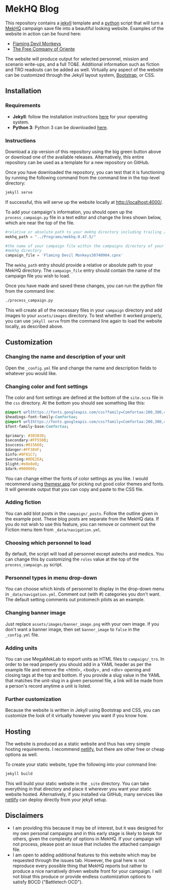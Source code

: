 # MekHQ Blog

This repository contains a [jekyll](https://jekyllrb.com/) template and a [python](https://www.python.org/) script that will turn a [MekHQ](https://megamek.org/) campaign save file into a beautiful looking website. Examples of the website in action can be found here:

- [Flaming Devil Monkeys](https://flaming-devil-monkeys.netlify.app)
- [The Free Company of Oriente](https://free-company-oriente.netlify.app/)

The website will produce output for selected personnel, mission and scenario write-ups, and a full TO&E. Additional information such as fiction and TRO readouts can be added as well. Virtually any aspect of the website can be customized through the Jekyll layout system, [Bootstrap](https://getbootstrap.com/), or CSS. 

## Installation

### Requirements

- **Jekyll**: follow the installation instructions [here](https://jekyllrb.com/docs/installation/) for your operating system.
- **Python 3**: Python 3 can be downloaded [here](https://www.python.org/downloads/).

### Instructions

Download a zip version of this repository using the big green button above or download one of the available releases. Alternatively, this entire repository can be used as a template for a new repository on GitHub. 

Once you have downloaded the repository, you can test that it is functioning by running the following command from the command line in the top-level directory:

```bash
jekyll serve
```

If successful, this will serve up the website locally at [http://localhost:4000/](http://localhost:4000/).

To add your campaign's information, you should open up the `process_campaign.py` file in a text editor and change the lines shown below, which are near the top of the file.

```py
#relative or absolute path to your mekhq directory including trailing /
mekhq_path = "../Programs/mekhq-0.47.5/"

#the name of your campaign file within the campaigns directory of your 
#mekhq directory
campaign_file = 'Flaming Devil Monkeys30740904.cpnx'
```

The `mekhq_path` entry should provide a relative or absolute path to your MekHQ directory. The `campaign_file` entry should contain the name of the campaign file you wish to load.

Once you have made and saved these changes, you can run the python file from the command line:

```bash
./process_campaign.py
```

This will create all of the necessary files in your `campaign` directory and add images to your `assets/images` directory. To test whether it worked properly, you can use `jekyll serve` from the command line again to load the website locally, as described above.

## Customization

### Changing the name and description of your unit

Open the `_config.yml` file and change the name and description fields to whatever you would like.

### Changing color and font settings

The color and font settings are defined at the bottom of the `site.scss` file in the `css` directory. At the bottom you should see something like this:

```css
@import url(https://fonts.googleapis.com/css?family=Comfortaa:200,300,400,700);
$headings-font-family:Comfortaa;
@import url(https://fonts.googleapis.com/css?family=Comfortaa:200,300,400,700);
$font-family-base:Comfortaa;

$primary: #303030;
$secondary:#FF550B;
$success:#015668;
$danger:#FF304F;
$info:#0F81C7;
$warning:#0DE2EA;
$light:#e8e8e8;
$dark:#000000;
```

You can change either the fonts of color settings as you like. I would recommend using [themesr.app](https://themestr.app/theme) for picking out good color themes and fonts. It will generate output that you can copy and paste to the CSS file.

### Adding fiction

You can add blot posts in the `campaign/_posts`. Follow the outline given in the example post. These blog posts are separate from the MekHQ data. If you do not wish to use this feature, you can remove or comment out the Fiction menu item from `_data/navigation.yml`.

### Choosing which personnel to load 

By default, the script will load all personnel except astechs and medics. You can change this by customizing the `roles` value at the top of the `process_campaign.py` script.

### Personnel types in menu drop-down

You can choose which kinds of personnel to display in the drop-down menu in `_data/navigation.yml`.  Comment out (with #) categories you don't want. The default setting comments out protomech pilots as an example.

### Changing banner image

Just replace `assets/images/banner_image.png` with your own image. If you don't want a banner image, then set `banner_image` to `false` in the `_config.yml` file.


### Adding units

You can use MegaMekLab to export units as HTML files to `campaign/_tro`. In order to be read properly you should add in a YAML header as per the example file and remove the \<html\>, \<body\>, and \<div\> opening and closing tags at the top and bottom. If you provide a slug value in the YAML that matches the unit-slug in a given personnel file, a link will be made from a person's record anytime a unit is listed.

### Further customization

Because the website is written in Jekyll using Bootstrap and CSS, you can customize the look of it virtually however you want if you know how.

## Hosting

The website is produced as a static website and thus has very simple hosting requirements. I recommend [netlify](https://www.netlify.com/), but there are other free or cheap options as well.

To create your static website, type the following into your command line:

```bash
jekyll build
```

This will build your static website in the `_site` directory. You can take everything in that directory and place it wherever you want your static website hosted. Alternatively, if you installed via GitHub, many services like [netlify](https://www.netlify.com/) can deploy directly from your jekyll setup.

## Disclaimers

- I am providing this because it may be of interest, but it was designed for my own personal campaigns and in this early stage is likely to break for others, given the complexity of options in MekHQ. If your campaign will not process, please post an issue that includes the attached campaign file. 
- I am open to adding additional features to this website which may be requested through the issues tab. However, the goal here is not reproduce every possible thing that MekHQ reports but rather to produce a nice narratively driven website front for your campaign. I will not bloat this produce or provide endless customization options to satisfy BOCD ("Battletech OCD"). 
